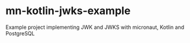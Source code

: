 # mn-kotlin-jwks-example
Example project implementing JWK and JWKS with micronaut, Kotlin and PostgreSQL
